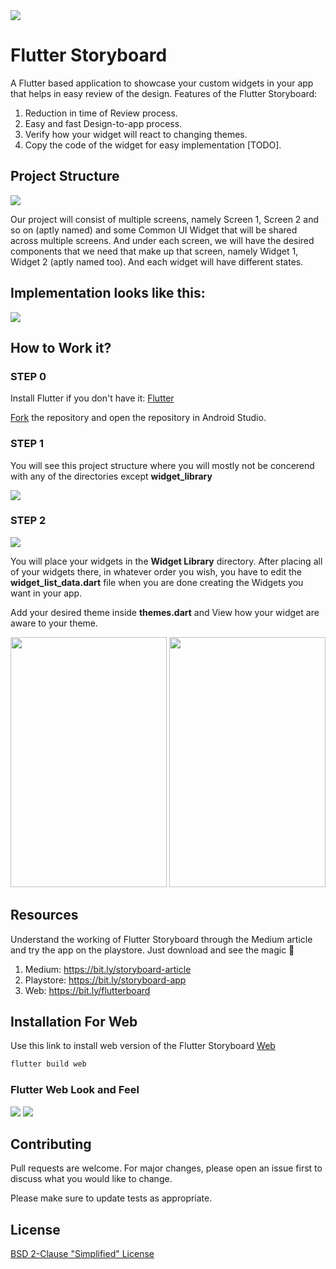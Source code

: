 <img src="https://imgur.com/7uHKwJG.png">


# Flutter Storyboard

A Flutter based application to showcase your custom widgets in your app that helps in easy review of the design. 
Features of the Flutter Storyboard: 
1. Reduction in time of Review process.
2. Easy and fast Design-to-app process.
3. Verify how your widget will react to changing themes.
4. Copy the code of the widget for easy implementation [TODO].

## Project Structure

<img src = "https://imgur.com/xy8zvMJ.png"> 

Our project will consist of multiple screens, namely Screen 1, Screen 2 and so on (aptly named) and some Common UI Widget that will be shared across multiple screens. And under each screen, we will have the desired components that we need that make up that screen, namely Widget 1, Widget 2 (aptly named too). And each widget will have different states.


## Implementation looks like this:


<img src="https://imgur.com/NgW0tDk.png" >

## How to Work it?

### STEP 0
Install Flutter if you don't have it: [Flutter](https://flutter.dev/?gclid=Cj0KCQiArozwBRDOARIsAHo2s7uEijFDhKeKe2-cnkkXAp7r4cGAMAgkC6TzDDGtrCMTnXEnj0EaR9waAldHEALw_wcB) 

[Fork](https://blog.scottlowe.org/2015/01/27/using-fork-branch-git-workflow/) the repository and open the repository in Android Studio.

### STEP 1

You will see this project structure where you will mostly not be concerend with any of the directories except **widget_library**

<img src= "https://imgur.com/a3Mu93B.png">

### STEP 2

<img src ="https://imgur.com/PXoPJ7S.png">

You will place your widgets in the **Widget Library** directory. After placing all of your widgets there, in whatever order you wish, you have to edit the **widget_list_data.dart** file when you are done creating the Widgets you want in your app.

Add your desired theme inside **themes.dart** and View how your widget are aware to your theme.

<img src="https://imgur.com/fVA9R9d.png" height=400 width=250 > <img src="https://imgur.com/44HsUD8.png" height=400 width=250 >

  

## Resources
Understand the working of Flutter Storyboard through the Medium article and try the app on the playstore. Just download and see the magic 🤗
1. Medium: https://bit.ly/storyboard-article
2. Playstore: https://bit.ly/storyboard-app
3. Web: https://bit.ly/flutterboard


## Installation For Web

Use this link to install web version of the Flutter Storyboard [Web](https://flutter.dev/docs/get-started/web)

```bash
flutter build web
```

### Flutter Web Look and Feel

<img src="https://imgur.com/PKKJnpA.png">
<img src="https://imgur.com/eJSfYLa.png">


## Contributing
Pull requests are welcome. For major changes, please open an issue first to discuss what you would like to change.

Please make sure to update tests as appropriate.

## License
[BSD 2-Clause "Simplified" License](https://github.com/DhruvamSharma/Flutter-StoryBoard/blob/master/LICENSE)
